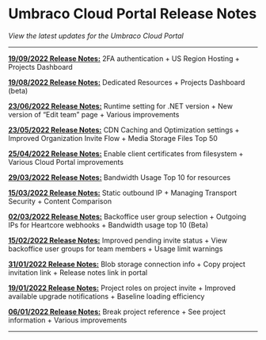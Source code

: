 # Umbraco Cloud Portal Release Notes

_View the latest updates for the Umbraco Cloud Portal_

---
[**19/09/2022 Release Notes:**](2022-09-19-ReleaseNotes.md) 2FA authentication + US Region Hosting + Projects Dashboard

[**19/08/2022 Release Notes:**](2022-08-19-ReleaseNotes.md) Dedicated Resources + Projects Dashboard (beta)

[**23/06/2022 Release Notes:**](2022-06-23-ReleaseNotes.md) Runtime setting for .NET version + New version of “Edit team” page + Various improvements

[**23/05/2022 Release Notes:**](2022-05-23-ReleaseNotes.md) CDN Caching and Optimization settings + Improved Organization Invite Flow + Media Storage Files Top 50

[**25/04/2022 Release Notes:**](2022-04-25-ReleaseNotes.md) Enable client certificates from filesystem + Various Cloud Portal improvements

[**29/03/2022 Release Notes:**](2022-03-29-ReleaseNotes.md) Bandwidth Usage Top 10 for resources

[**15/03/2022 Release Notes:**](2022-03-15-ReleaseNotes.md) Static outbound IP + Managing Transport Security + Content Comparison

[**02/03/2022 Release Notes:**](2022-03-02-ReleaseNotes.md) Backoffice user group selection + Outgoing IPs for Heartcore webhooks + Bandwidth usage top 10 (Beta)

[**15/02/2022 Release Notes:**](2022-02-15-ReleaseNotes.md) Improved pending invite status + View backoffice user groups for team members + Usage limit warnings

[**31/01/2022 Release Notes:**](2022-01-31-ReleaseNotes.md) Blob storage connection info + Copy project invitation link + Release notes link in portal

[**19/01/2022 Release Notes:**](2022-01-19-ReleaseNotes.md) Project roles on project invite + Improved available upgrade notifications + Baseline loading efficiency

[**06/01/2022 Release Notes:**](2022-01-06-ReleaseNotes.md) Break project reference + See project information + Various improvements

---
